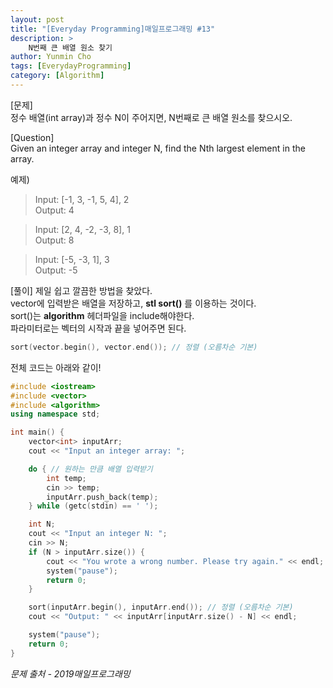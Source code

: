 ```yaml
---
layout: post
title: "[Everyday Programming]매일프로그래밍 #13"
description: >
    N번째 큰 배열 원소 찾기
author: Yunmin Cho
tags: [EverydayProgramming]
category: [Algorithm]
---
```


[문제]  
정수 배열(int array)과 정수 N이 주어지면, N번째로 큰 배열 원소를 찾으시오.  

[Question]  
Given an integer array and integer N, find the Nth largest element in the array.  

예제)  
> Input: [-1, 3, -1, 5, 4], 2  
  Output: 4

> Input: [2, 4, -2, -3, 8], 1  
  Output: 8

> Input: [-5, -3, 1], 3  
  Output: -5

[풀이]
제일 쉽고 깔끔한 방법을 찾았다.  
vector에 입력받은 배열을 저장하고, __stl sort()__ 를 이용하는 것이다.  
sort()는 __algorithm__ 헤더파일을 include해야한다.  
파라미터로는 벡터의 시작과 끝을 넣어주면 된다.
~~~C++
sort(vector.begin(), vector.end()); // 정렬 (오름차순 기본)
~~~

전체 코드는 아래와 같이!  
~~~c++
#include <iostream>
#include <vector>
#include <algorithm>
using namespace std;

int main() {
	vector<int> inputArr;
	cout << "Input an integer array: ";

	do { // 원하는 만큼 배열 입력받기
		int temp;
		cin >> temp;
		inputArr.push_back(temp);
	} while (getc(stdin) == ' ');

	int N;
	cout << "Input an integer N: "; 
	cin >> N;
	if (N > inputArr.size()) {
		cout << "You wrote a wrong number. Please try again." << endl;
		system("pause");
		return 0;
	}

	sort(inputArr.begin(), inputArr.end()); // 정렬 (오름차순 기본)
	cout << "Output: " << inputArr[inputArr.size() - N] << endl;

	system("pause");
	return 0;
}
~~~

*문제 출처 - 2019매일프로그래밍*